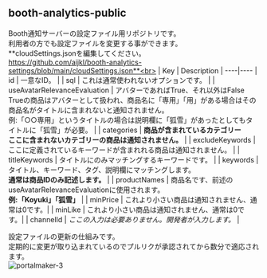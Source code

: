 ## booth-analytics-public
Booth通知サーバーの設定ファイル用リポジトリです。 <br> 
利用者の方でも設定ファイルを変更する事ができます。<br>
**cloudSettings.jsonを編集してください。<br>https://github.com/aijkl/booth-analytics-settings/blob/main/cloudSettings.json**<br>
| Key | Description |
----|---- 
| id | 一意なID。 |
| sql | これは通常使われないオプションです。 |
| useAvatarRelevanceEvaluation | アバターであればTrue、それ以外はFalse <br> Trueの商品はアバターとして扱われ、商品名に「専用」「用」がある場合はその商品名がタイトルに含まれないと通知されません。<br> 例:「○○専用」というタイトルの場合は説明欄に「狐雪」があったとしてもタイトルに「狐雪」が必要。 |
| categories | **商品が含まれているカテゴリー** <br> **ここに含まれないカテゴリーの商品は通知されません。** |
| excludeKeywords | ここに定義されているキーワードが含まれれる商品は通知されません。 |
| titleKeywords | タイトルにのみマッチングするキーワードです。 |
| keywords | タイトル、キーワード、タグ、説明欄にマッチングします。<br> **通常は商品IDのみ記述します。** |
| productNames | 商品名です、前述のuseAvatarRelevanceEvaluationに使用されます。<br> **例:「Koyuki」「狐雪」** |
| minPrice | これより小さい商品は通知されません、通常は0です。|
| minLike | これより小さい商品は通知されません、通常は0です。|
| channelId | *ここの入力は必要ありません。開発者が入力します。* |  

設定ファイルの更新の仕組みです。<br>
定期的に変更が取り込まれているのでプルリクが承認されてから数分で適応されます。<br>
![portalmaker-3](https://user-images.githubusercontent.com/51302983/129369641-0c17b441-72bd-4da6-92a8-b34b1e405265.png)

